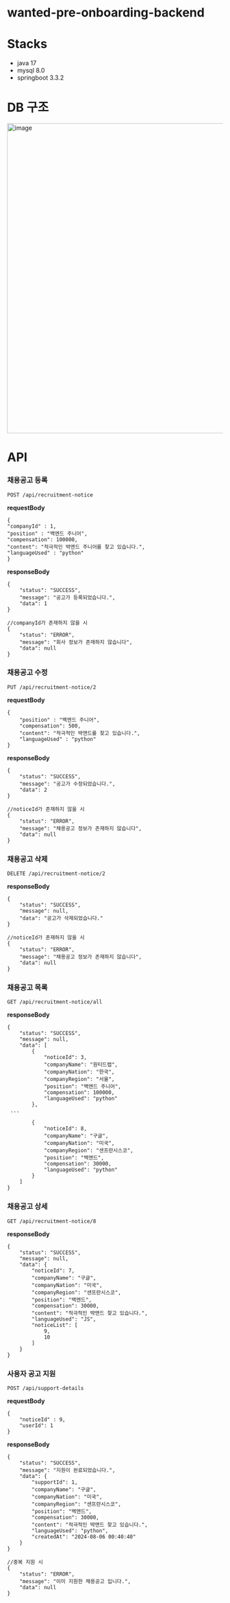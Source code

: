 # wanted-pre-onboarding-backend
# Stacks
- java 17
- mysql 8.0
- springboot 3.3.2
# DB 구조
<img width="722" alt="image" src="https://github.com/user-attachments/assets/3db264be-4cb1-4d63-8150-9bc5493cb649">


# API
### 채용공고 등록
`POST /api/recruitment-notice `

**requestBody**
```
{
"companyId" : 1,
"position" : "백엔드 주니어",
"compensation": 100000,
"content": "적극적인 뱍앤드 주니어를 찾고 있습니다.",
"languageUsed" : "python"
}
```
**responseBody**
```
{
    "status": "SUCCESS",
    "message": "공고가 등록되었습니다.",
    "data": 1
}

//companyId가 존재하지 않을 시
{
    "status": "ERROR",
    "message": "회사 정보가 존재하지 않습니다",
    "data": null
}
```

### 채용공고 수정
`PUT /api/recruitment-notice/2 `

**requestBody**
```
{
    "position" : "백엔드 주니어",
    "compensation": 500,
    "content": "적극적인 뱍앤드를 찾고 있습니다.",
    "languageUsed" : "python"
}
```

**responseBody**
```
{
    "status": "SUCCESS",
    "message": "공고가 수정되었습니다.",
    "data": 2
}

//noticeId가 존재하지 않을 시
{
    "status": "ERROR",
    "message": "채용공고 정보가 존재하지 않습니다",
    "data": null
}
```

### 채용공고 삭제
`DELETE /api/recruitment-notice/2 `

**responseBody**
```
{
    "status": "SUCCESS",
    "message": null,
    "data": "공고가 삭제되었습니다."
}

//noticeId가 존재하지 않을 시
{
    "status": "ERROR",
    "message": "채용공고 정보가 존재하지 않습니다",
    "data": null
}
```

### 채용공고 목록
`GET /api/recruitment-notice/all `

**responseBody**
```
{
    "status": "SUCCESS",
    "message": null,
    "data": [
        {
            "noticeId": 3,
            "companyName": "원티드랩",
            "companyNation": "한국",
            "companyRegion": "서울",
            "position": "백엔드 주니어",
            "compensation": 100000,
            "languageUsed": "python"
        },
 ...

        {
            "noticeId": 8,
            "companyName": "구글",
            "companyNation": "미국",
            "companyRegion": "샌프란시스코",
            "position": "백엔드",
            "compensation": 30000,
            "languageUsed": "python"
        }
    ]
}
```

### 채용공고 상세
`GET /api/recruitment-notice/8 `

**responseBody**
```
{
    "status": "SUCCESS",
    "message": null,
    "data": {
        "noticeId": 7,
        "companyName": "구글",
        "companyNation": "미국",
        "companyRegion": "샌프란시스코",
        "position": "백엔드",
        "compensation": 30000,
        "content": "적극적인 뱍앤드 찾고 있습니다.",
        "languageUsed": "JS",
        "noticeList": [
            9,
            10
        ]
    }
}
```
### 사용자 공고 지원
`POST /api/support-details`

**requestBody**
```
{
    "noticeId" : 9,
    "userId": 1
}
```

**responseBody**
```
{
    "status": "SUCCESS",
    "message": "지원이 완료되었습니다.",
    "data": {
        "supportId": 1,
        "companyName": "구글",
        "companyNation": "미국",
        "companyRegion": "샌프란시스코",
        "position": "백엔드",
        "compensation": 30000,
        "content": "적극적인 뱍앤드 찾고 있습니다.",
        "languageUsed": "python",
        "createdAt": "2024-08-06 00:40:40"
    }
}

//중복 지원 시
{
    "status": "ERROR",
    "message": "이미 지원한 채용공고 입니다.",
    "data": null
}
```
